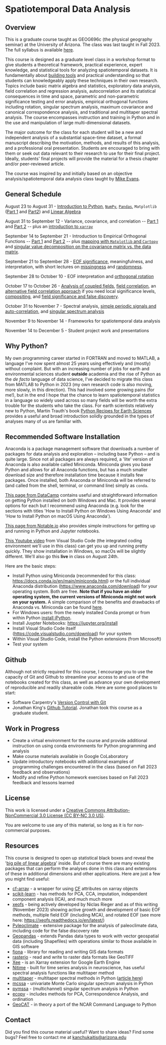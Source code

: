 # Spatiotemporal Data Analysis

## Overview
This is a graduate course taught as GEOG696c (the physical geography seminar) at the University of Arizona.  The class was last taught in Fall 2023.  The full syllabus is available [here](https://github.com/kanchukaitis/spatiotemporal_data_analysis/blob/c70773af70425a7ffa5c0f13320f57c5dafd5565/geog696c_syllabus.pdf).

This course is designed as a graduate level class in a workshop format to give students a theoretical framework, practical experience, expert knowledge, and statistical tools for analyzing spatiotemporal datasets. It is fundamentally about [building tools](https://agupubs.onlinelibrary.wiley.com/doi/full/10.1029/2011EO500010) and practical understanding so that students can knowledgeably apply these techniques in their own research. Topics include basic matrix algebra and statistics, exploratory data analysis, field correlation and regression analysis, autocorrelation and its statistical consequences in time and space, parametric and non-parametric significance testing and error analysis, empirical orthogonal functions including rotation, singular spectrum analysis, maximum covariance and canonical correspondence analysis, and traditional and multitaper spectral analysis.  The course encompasses instruction and training in Python and in the use and manipulation of large multi-dimensional datasets.

The major outcome for the class for each student will be a new and independent analysis of a substantial space-time dataset, a formal manuscript describing the motivation, methods, and results of this analysis, and a professional oral presentation.  Students are encouraged to bring with them or seek out data relevant to their research to use for their final project.  Ideally, students' final projects will provide the material for a thesis chapter and/or peer-reviewed article. 

The course was inspired by and initially based on an objective analysis/spatiotemporal data analysis class taught by [Mike Evans](https://www.geol.umd.edu/~mnevans/).
 
## General Schedule

August 23 to August 31 - [Introduction to Python](https://github.com/kanchukaitis/spatiotemporal_data_analysis/tree/819d6db721c34aa39680e7ff4f72a57fe6611cb9/01_introduction_to_python), [`NumPy`](https://github.com/kanchukaitis/spatiotemporal_data_analysis/blob/main/01_introduction_to_python/introduction_to_numpy.ipynb), [`Pandas`](https://github.com/kanchukaitis/spatiotemporal_data_analysis/blob/main/01_introduction_to_python/introduction_to_pandas_part_1.ipynb), `Matplotlib` ([Part 1](https://github.com/kanchukaitis/spatiotemporal_data_analysis/blob/main/01_introduction_to_python/introduction_to_matplotlib_part_1.ipynb) and [Part2](https://github.com/kanchukaitis/spatiotemporal_data_analysis/blob/main/01_introduction_to_python/introduction_to_matplotlib_part_2.ipynb)) and [Linear Algebra](https://github.com/kanchukaitis/spatiotemporal_data_analysis/tree/main/02_linear_algebra)

August 31 to September 12 - Variance, covariance, and correlation -- [Part 1](https://github.com/kanchukaitis/spatiotemporal_data_analysis/blob/main/03_covariance/covariance_correlation.ipynb) and [Part 2](https://github.com/kanchukaitis/spatiotemporal_data_analysis/blob/main/03_covariance/covariance_correlation_part2.ipynb) -- plus an [introduction to `xarray`](https://github.com/kanchukaitis/spatiotemporal_data_analysis/blob/main/01_introduction_to_python/introduction_to_xarray.ipynb)

September 14 to September 21 - Introduction to Empirical Orthogonal Functions -- [Part 1](https://github.com/kanchukaitis/spatiotemporal_data_analysis/blob/main/04_eofs/eof_with_iris.ipynb) and [Part 2](https://github.com/kanchukaitis/spatiotemporal_data_analysis/blob/main/04_eofs/eof_applied_to_spatiotemporal_field.ipynb) -- plus [mapping with `Matplotlib` and `Cartopy`](https://github.com/kanchukaitis/spatiotemporal_data_analysis/blob/main/01_introduction_to_python/introduction_to_matplotlib_part_2.ipynb) and [singular value decomposition on the covariance matrix vs. the data matrix](https://github.com/kanchukaitis/spatiotemporal_data_analysis/blob/main/04_eofs/eof_covariance_vs_data_matrices.ipynb). 

September 21 to September 28 - [EOF significance](https://github.com/kanchukaitis/spatiotemporal_data_analysis/blob/main/05_significance/eof_significance.ipynb), meaningfulness, and interpretation, with short lectures on [missingness](https://github.com/kanchukaitis/spatiotemporal_data_analysis/blob/main/01_introduction_to_python/missing_data.ipynb) and [randomness](https://github.com/kanchukaitis/spatiotemporal_data_analysis/blob/main/01_introduction_to_python/random_arrays.ipynb).

September 28 to October 10 - EOF interpretation and [orthogonal rotation](https://github.com/kanchukaitis/spatiotemporal_data_analysis/blob/main/06_rotation/eof_rotation_example.ipynb)

October 17 to October 26 - [Analysis of coupled fields](https://github.com/kanchukaitis/spatiotemporal_data_analysis/blob/main/08_mca/mca_example.ipynb), [field correlation](https://github.com/kanchukaitis/spatiotemporal_data_analysis/blob/main/07_correlation_compositing/field_correlation_example.ipynb), an [alternative field correlation approach](https://github.com/kanchukaitis/spatiotemporal_data_analysis/blob/main/07_correlation_compositing/alternative_field_correlation.ipynb) if you need local significance levels, [compositing](https://github.com/kanchukaitis/spatiotemporal_data_analysis/blob/main/07_correlation_compositing/composite_from_list.ipynb), and [field significance and false discovery](https://github.com/kanchukaitis/spatiotemporal_data_analysis/blob/main/09_field_significance/field_significance_false_discovery.ipynb).

October 31 to November 7 - Spectral analysis, [simple periodic signals and auto-correlation](https://github.com/kanchukaitis/spatiotemporal_data_analysis/blob/main/10_spectral/cycles_and_autocorrelation.ipynb), and [singular spectrum analysis](https://github.com/kanchukaitis/spatiotemporal_data_analysis/blob/main/10_spectral/ssa_demonstration.ipynb)

November 9 to November 14 - Frameworks for spatiotemporal data analysis

November 14 to December 5 - Student project work and presentations

## Why Python? 
My own programming career started in FORTRAN and moved to MATLAB, a language I've now spent almost 25 years using effectively and (mostly) without complaint.   But with an increasing number of jobs for earth and environmental sciences student **outside** academia and the rise of Python as the _de facto_ language of data science, I've decided to migrate this class from MATLAB to Python in 2023 (my own research code is also moving, more slowly, in this direction).  This had involved some growing pains (for me!), but in the end I hope that the chance to learn spatiotemporal statistics in a language so widely used across so many fields will be worth the extra trouble for the students who take the class.  For earth scientists relatively new to Python, Martin Trauth's book [Python Recipes for Earth Sciences](https://link.springer.com/book/10.1007/978-3-031-07719-7) provides a useful and broad introduction solidly grounded in the types of analyses many of us are familiar with. 

## Recommended Software Installation 
Anaconda is a package management software that downloads a number of packages for data analysis and exploration – including base Python – and is quite large. Since not all packages are always required, a 'lite' version of Anaconda is also available called Miniconda.  Miniconda gives you base Python and allows for all Anaconda functions, but has a much smaller download size and therefore installation time because it installs few packages. Once installed, both Anaconda or Miniconda will be referred to (and called from the shell, terminal, or command line) simply as `conda`.

[This page from DataCamp](https://www.datacamp.com/blog/how-to-install-python) contains useful and straightforward information on getting Python installed on both Windows and Mac.  It provides several options for each but I recommend using Anaconda (e.g. look for the sections with titles 'How to Install Python on Windows Using Anaconda' and 'How to Install Python on macOS Using Anaconda').

[This page from Notable.io](https://noteable.io/jupyter-notebook/install-jupyter-notebook/) also provides simple instructions for getting up and running in Python and Jupyter notebooks. 

[This Youtube video](https://www.youtube.com/watch?v=h1sAzPojKMg&ab_channel=VisualStudioCode) from Visual Studio Code (the integrated coding environment we'll use in this class) can get you up and running pretty quickly. They show installation in Windows, so macOs will be slightly different.  We'll also go this **live** in class on August 24th. 

Here are the basic steps:
* Install Python using Miniconda (recommended for this class: https://docs.conda.io/en/main/miniconda.html) or the full individual Anaconda distribution (https://www.anaconda.com/download) for your operating system.  Both are free.  **Note that if you have an older operating system, the current versions of Miniconda might not work on your system.**  A simple comparison of the benefits and drawbacks of Anaconda vs. Miniconda can be found [here](https://www.earthdatascience.org/workshops/setup-earth-analytics-python/setup-git-bash-conda/).
* For Windows users: from the newly installed Conda prompt or from within Python [install iPython](https://ipython.readthedocs.io/en/stable/install/install.html#quick-install).
* Install Juypter Notebooks: https://jupyter.org/install
* Install Visual Studio Code itself (https://code.visualstudio.com/download) for your system
* Within Visual Studio Code, install the Python extensions (from Microsoft)
* Test your system 

## Github

Although not strictly required for this course, I encourage you to use the capacity of Git and Github to streamline your access to and use of the notebooks created for this class, as well as advance your own development of reproducible and readily shareable code.  Here are some good places to start:

* Software Carpentry's [Version Control with Git](https://swcarpentry.github.io/git-novice/)
* Jonathan King's [Github Tutorial](https://jonking93.github.io/Github-Tutorial-Workshop/workshop/welcome). Jonathan took this course as a graduate student. 

## Work in Progress

* Create a virtual environment for the course and provide additional instruction on using conda environments for Python programming and analysis
* Make course materials available in Google CoLaboratory
* Update introductory notebooks with additional examples of programming challenges encountered in the class (based on Fall 2023 feedback and observations)
* Modify and refine Python homework exercises based on Fall 2023 feedback and lessons learned

## License

This work is licensed under a <a rel="license" href="https://creativecommons.org/licenses/by-nc/3.0/us/">Creative Commons Attribution-NonCommercial 3.0 License (CC BY-NC 3.0 US)</a>. 

You are welcome to use any of this material, so long as it is for non-commercial purposes.

## Resources

This course is designed to open up statistical black boxes and reveal the '[big pile of linear algebra](https://xkcd.com/1838/)' inside.  But of course there are many existing packages that can perform the analyses done in this class and extensions of these in additional dimensions and other applications.  Here are just a few you might find useful:

* [cf-array](https://github.com/xarray-contrib/cf-xarray) - a wrapper for using [CF](https://cfconventions.org/cf-conventions/cf-conventions.html) attributes on xarray objects
* [scikit-learn](https://scikit-learn.org/stable/index.html) - has methods for PCA, CCA, imputation, independent component analysis (ICA), and much much more
* [xeofs](https://github.com/nicrie/xeofs) - being actively developed by Niclas Rieger and as of this writing (November 2023) showing active growth and development of basic EOF methods, multiple field EOF (including MCA), and rotated EOF (see more here: https://xeofs.readthedocs.io/en/latest/) 
* [Pyleoclimate](https://github.com/LinkedEarth/Pyleoclim_util) - extensive package for the analysis of paleoclimate data, including code for the false discovery rate
* [Geopandas](https://geopandas.org/en/stable/) - extends Pandas data types to work with vector geospatial data (including Shapefiles) with operations similar to those available in GIS software
* [fiona](https://fiona.readthedocs.io/en/stable/) - library for reading and writing GIS data formats 
* [rasterio](https://rasterio.readthedocs.io/en/stable/) - read and write to raster data formats like GeoTIFF
* [Xee](https://github.com/google/Xee) - is an Xarray extension for Google Earth Engine 
* [Nitime](https://nipy.org/nitime/index.html) - built for time series analysis in neuroscience, has useful spectral analysis functions like multitaper method
* [multitaper](https://github.com/gaprieto/multitaper) - multitaper spectral methods in Python ([article here](https://doi.org/10.1785/0220210332))
* [mcssa](https://github.com/VSainteuf/mcssa) - univariate Monte Carlo singular spectrum analysis in Python
* [pymssa](https://github.com/kieferk/pymssa) - (multichannel) singular spectrum analysis in Python
* [ecopy](https://ecopy.readthedocs.io/en/latest/ordination.html) - includes methods for PCA, Correspondence Analysis, and ordination
* [GeoCAT](https://geocat.ucar.edu/pages/software.html) - in theory a port of the NCAR Command Language to Python

## Contact

Did you find this course material useful?  Want to share ideas?  Find some bugs? Feel free to contact me at [kanchukaitis@arizona.edu](mailto:kanchukaitis@arizona.edu)
